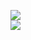 [![](https://img.shields.io/badge/Made%20With-Github%20Spray-lightgrey.svg?style=for-the-badge&logo=github)](https://github.com/Annihil/github-spray#3944)  
[![](https://i.imgur.com/2DrTn0Z.gif)](https://github.com/Annihil/github-spray)